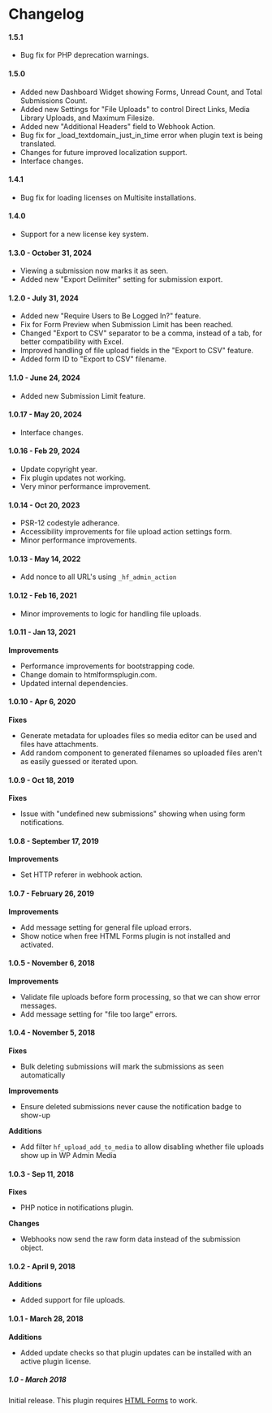 Changelog
==========

#### 1.5.1
- Bug fix for PHP deprecation warnings.

#### 1.5.0

- Added new Dashboard Widget showing Forms, Unread Count, and Total Submissions Count.
- Added new Settings for "File Uploads" to control Direct Links, Media Library Uploads, and Maximum Filesize.
- Added new "Additional Headers" field to Webhook Action.
- Bug fix for _load_textdomain_just_in_time error when plugin text is being translated.
- Changes for future improved localization support.
- Interface changes.

#### 1.4.1

- Bug fix for loading licenses on Multisite installations.

#### 1.4.0

- Support for a new license key system.

#### 1.3.0 - October 31, 2024

- Viewing a submission now marks it as seen.
- Added new "Export Delimiter" setting for submission export.

#### 1.2.0 - July 31, 2024 

- Added new "Require Users to Be Logged In?" feature.
- Fix for Form Preview when Submission Limit has been reached.
- Changed "Export to CSV" separator to be a comma, instead of a tab, for better compatibility with Excel.
- Improved handling of file upload fields in the "Export to CSV" feature.
- Added form ID to "Export to CSV" filename.

#### 1.1.0 - June 24, 2024 

- Added new Submission Limit feature.

#### 1.0.17 - May 20, 2024 

- Interface changes.

#### 1.0.16 - Feb 29, 2024 

- Update copyright year.
- Fix plugin updates not working.
- Very minor performance improvement.


#### 1.0.14 - Oct 20, 2023

- PSR-12 codestyle adherance.
- Accessibility improvements for file upload action settings form.
- Minor performance improvements.


#### 1.0.13 - May 14, 2022

- Add nonce to all URL's using `_hf_admin_action`


#### 1.0.12 - Feb 16, 2021

- Minor improvements to logic for handling file uploads.


#### 1.0.11 - Jan 13, 2021

**Improvements**

- Performance improvements for bootstrapping code.
- Change domain to htmlformsplugin.com.
- Updated internal dependencies.


#### 1.0.10 - Apr 6, 2020

**Fixes**

- Generate metadata for uploades files so media editor can be used and files have attachments. 
- Add random component to generated filenames so uploaded files aren't as easily guessed or iterated upon.


#### 1.0.9 - Oct 18, 2019

**Fixes**

- Issue with "undefined new submissions" showing when using form notifications.


#### 1.0.8 - September 17, 2019

**Improvements**

- Set HTTP referer in webhook action.


#### 1.0.7 - February 26, 2019

**Improvements**

- Add message setting for general file upload errors.
- Show notice when free HTML Forms plugin is not installed and activated.


#### 1.0.5 - November 6, 2018

**Improvements**

- Validate file uploads before form processing, so that we can show error messages.
- Add message setting for "file too large" errors.


#### 1.0.4 - November 5, 2018

**Fixes**

- Bulk deleting submissions will mark the submissions as seen automatically

**Improvements**

- Ensure deleted submissions never cause the notification badge to show-up

**Additions**

- Add filter `hf_upload_add_to_media` to allow disabling whether file uploads show up in WP Admin Media


#### 1.0.3 - Sep 11, 2018

**Fixes**

- PHP notice in notifications plugin.

**Changes**

- Webhooks now send the raw form data instead of the submission object.


#### 1.0.2 - April 9, 2018

**Additions**

- Added support for file uploads.


#### 1.0.1 - March 28, 2018

**Additions**

- Added update checks so that plugin updates can be installed with an active plugin license.


##### 1.0 - March 2018

Initial release. This plugin requires [HTML Forms](https://wordpress.org/plugins/html-forms/) to work.
